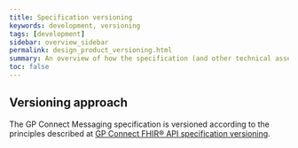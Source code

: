 ```yaml
---
title: Specification versioning
keywords: development, versioning
tags: [development]
sidebar: overview_sidebar
permalink: design_product_versioning.html
summary: An overview of how the specification (and other technical assets) are versioned
toc: false
---
```


## Versioning approach ##

The GP Connect Messaging specification is versioned according to the principles described at [GP Connect FHIR&reg; API specification versioning](https://digital.nhs.uk/services/gp-connect/gp-connect-specifications-for-developers).
